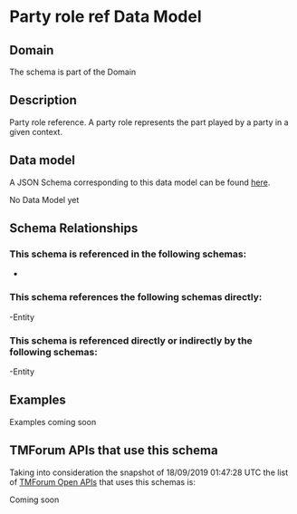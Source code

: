 # Party role ref Data Model

## Domain

The  schema is part of the  Domain

## Description

Party role reference. A party role represents the part played by a party in a given context.

## Data model

A JSON Schema corresponding to this data model can be found
[here](https://github.com/tmforum-rand/schemas/blob/master/EngagedParty/PartyRoleRef.schema.json).

No Data Model yet

## Schema Relationships

### This schema is referenced in the following schemas:

-

### This schema references the following schemas directly:

-Entity

### This schema is referenced directly or indirectly by the following schemas:

-Entity



## Examples

Examples coming soon

## TMForum APIs that use this schema

Taking into consideration the snapshot of 18/09/2019 01:47:28 UTC the list of [TMForum Open APIs](https://www.tmforum.org/open-apis/) that uses this schemas is:

Coming soon